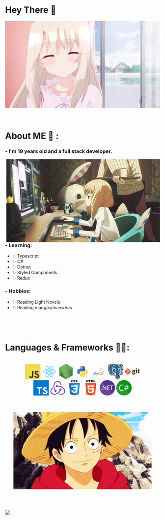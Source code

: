 # Hey There 👋

<div align="center">
  <img hight="300" width="700" alt="GIF" align="center" src="https://github.com/KuroshiD/KuroshiD/blob/main/gifnovo.gif">
</div>
</br>
</br>

# About ME 💬 :

### - I'm 19 years old and a full stack developer.

<img hight="400" width="500" alt="GIF" align="right" src="https://github.com/KuroshiD/KuroshiD/blob/main/e18518c6d24257c6fb02e3c95a862d85.gif">

### - Learning:

- ✨ Typescript
- ✨ C#
- ✨ Dotnet
- ✨ Styled Components
- ✨ Redux

### - Hobbies:

- ✨ Reading Light Novels
- ✨ Reading mangas/manwhas

</br>
</br>
</br>

# Languages & Frameworks 👨‍💻:

</br>

<div align="center">
  <div display="flex">
    <img height="50" src="https://raw.githubusercontent.com/github/explore/80688e429a7d4ef2fca1e82350fe8e3517d3494d/topics/javascript/javascript.png">
    <img height="50" src="https://raw.githubusercontent.com/github/explore/80688e429a7d4ef2fca1e82350fe8e3517d3494d/topics/react/react.png">
    <img height="50" src="https://raw.githubusercontent.com/github/explore/80688e429a7d4ef2fca1e82350fe8e3517d3494d/topics/nodejs/nodejs.png">
    <img height="50" src="https://raw.githubusercontent.com/github/explore/80688e429a7d4ef2fca1e82350fe8e3517d3494d/topics/python/python.png">
    <img height="50" src="https://raw.githubusercontent.com/github/explore/80688e429a7d4ef2fca1e82350fe8e3517d3494d/topics/mysql/mysql.png">
    <img height="50" src="https://raw.githubusercontent.com/github/explore/80688e429a7d4ef2fca1e82350fe8e3517d3494d/topics/postgresql/postgresql.png">
    <img height="50" src="https://raw.githubusercontent.com/github/explore/80688e429a7d4ef2fca1e82350fe8e3517d3494d/topics/git/git.png">
  </div>
  <div display="flex">
    <img height="50" src="https://raw.githubusercontent.com/github/explore/80688e429a7d4ef2fca1e82350fe8e3517d3494d/topics/typescript/typescript.png">
    <img height="50" src="https://raw.githubusercontent.com/github/explore/80688e429a7d4ef2fca1e82350fe8e3517d3494d/topics/redux/redux.png">
    <img height="50" src="https://raw.githubusercontent.com/github/explore/80688e429a7d4ef2fca1e82350fe8e3517d3494d/topics/css/css.png">
    <img height="50" src="https://raw.githubusercontent.com/github/explore/80688e429a7d4ef2fca1e82350fe8e3517d3494d/topics/html/html.png">
    <img height="50" src="https://raw.githubusercontent.com/github/explore/80688e429a7d4ef2fca1e82350fe8e3517d3494d/topics/dotnet/dotnet.png">
    <img height="50" src="https://raw.githubusercontent.com/github/explore/80688e429a7d4ef2fca1e82350fe8e3517d3494d/topics/csharp/csharp.png">
  </div>
</div>

</br>
</br>
</br>

<div align="center">
   <img hight="320" width="450" align="center" alt="GIF" src="https://github.com/KuroshiD/KuroshiD/blob/main/gi3.gif">
</div>

</br>
</br>
</br>
</br>

<div align="center" >  
  <div style="display:flex;" />
    <a href="https://github.com/anuraghazra/github-readme-stats"> 
      <img src="https://github-readme-stats.vercel.app/api?username=KuroshiD&theme=dracula" />
    </a>
   </div>
</div>
